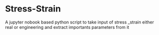 # Stress-Strain
A jupyter nobook based python script to take input of stress _strain either real or engineering and extract importants parameters from it 
